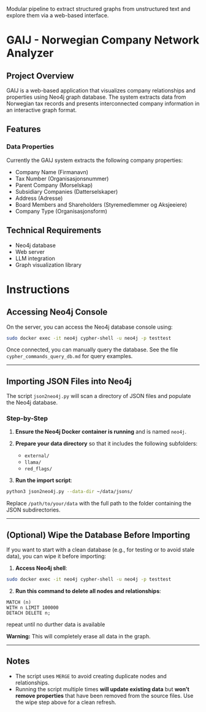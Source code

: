 Modular pipeline to extract structured graphs from unstructured text and explore them via a web-based interface.

# GAIJ - Norwegian Company Network Analyzer

## Project Overview
GAIJ is a web-based application that visualizes company relationships and properties using Neo4j graph database. The system extracts data from Norwegian tax records and presents interconnected company information in an interactive graph format.

## Features
### Data Properties
Currently the GAIJ system extracts the following company properties:
- Company Name (Firmanavn)
- Tax Number (Organisasjonsnummer)
- Parent Company (Morselskap)
- Subsidiary Companies (Datterselskaper)
- Address (Adresse)
- Board Members and Shareholders (Styremedlemmer og Aksjeeiere)
- Company Type (Organisasjonsform)


## Technical Requirements
- Neo4j database
- Web server
- LLM integration
- Graph visualization library



# Instructions

## Accessing Neo4j Console

On the server, you can access the Neo4j database console using:

```bash
sudo docker exec -it neo4j cypher-shell -u neo4j -p testtest
```

Once connected, you can manually query the database. See the file `cypher_commands_query_db.md` for query examples.

---

## Importing JSON Files into Neo4j

The script `json2neo4j.py` will scan a directory of JSON files and populate the Neo4j database.

### Step-by-Step

1. **Ensure the Neo4j Docker container is running** and is named `neo4j`.

2. **Prepare your data directory** so that it includes the following subfolders:
    - `external/`
    - `llama/`
    - `red_flags/`

3. **Run the import script**:

```bash
python3 json2neo4j.py --data-dir ~/data/jsons/
```

Replace `/path/to/your/data` with the full path to the folder containing the JSON subdirectories.

---

## (Optional) Wipe the Database Before Importing

If you want to start with a clean database (e.g., for testing or to avoid stale data), you can wipe it before importing:

1. **Access Neo4j shell**:

```bash
sudo docker exec -it neo4j cypher-shell -u neo4j -p testtest
```

2. **Run this command to delete all nodes and relationships**:

```cypher
MATCH (n)
WITH n LIMIT 100000
DETACH DELETE n;
```
repeat until no durther data is available

**Warning:** This will completely erase all data in the graph.

---

## Notes

- The script uses `MERGE` to avoid creating duplicate nodes and relationships.
- Running the script multiple times **will update existing data** but **won’t remove properties** that have been removed from the source files. Use the wipe step above for a clean refresh.
